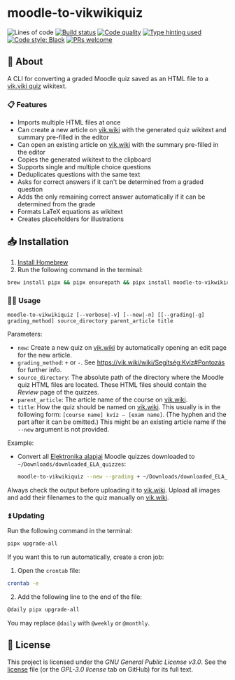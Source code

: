# moodle-to-vikwikiquiz

![Lines of code](https://img.shields.io/badge/lines_of_code-400+-blue)
[![Build status](https://scrutinizer-ci.com/g/gy-mate/moodle-to-vikwikiquiz/badges/build.png?b=main)](https://scrutinizer-ci.com/g/gy-mate/moodle-to-vikwikiquiz/build-status/main)
[![Code quality](https://img.shields.io/scrutinizer/quality/g/gy-mate/moodle-to-vikwikiquiz/main)](https://scrutinizer-ci.com/g/gy-mate/moodle-to-vikwikiquiz/)
[![Type hinting used](https://img.shields.io/badge/type_hinting-used-brightgreen)](https://docs.python.org/3/library/typing.html)
[![Code style: Black](https://img.shields.io/badge/code_style-black-black.svg)](https://github.com/psf/black)
[![PRs welcome](https://img.shields.io/badge/PRs-welcome-brightgreen)](https://docs.github.com/en/pull-requests/collaborating-with-pull-requests/proposing-changes-to-your-work-with-pull-requests/creating-a-pull-request)


## 📖 About

A CLI for converting a graded Moodle quiz saved as an HTML file to a [vik.viki quiz](https://vik.wiki/wiki/Segítség:Kvíz) wikitext.


### 📋 Features

* Imports multiple HTML files at once
* Can create a new article on [vik.wiki](https://vik.wiki/) with the generated quiz wikitext and summary pre-filled in the editor
* Can open an existing article on [vik.wiki](https://vik.wiki/) with the summary pre-filled in the editor
* Copies the generated wikitext to the clipboard
* Supports single and multiple choice questions
* Deduplicates questions with the same text
* Asks for correct answers if it can't be determined from a graded question
* Adds the only remaining correct answer automatically if it can be determined from the grade
* Formats LaTeX equations as wikitext
* Creates placeholders for illustrations


## 📥 Installation

1. [Install Homebrew](https://brew.sh/#:~:text=Install%20Homebrew)
2. Run the following command in the terminal:
  ```bash
  brew install pipx && pipx ensurepath && pipx install moodle-to-vikwikiquiz
  ```


### 🧑‍💻 Usage

```text
moodle-to-vikwikiquiz [--verbose|-v] [--new|-n] [[--grading|-g] grading_method] source_directory parent_article title
```

Parameters:
* `new`: Create a new quiz on [vik.wiki](https://vik.wiki/) by automatically opening an edit page for the new article.
* `grading_method`: `+` or `-`. See https://vik.wiki/wiki/Segítség:Kvíz#Pontozás for further info.
* `source_directory`: The absolute path of the directory where the Moodle quiz HTML files are located. 
These HTML files should contain the _Review_ page of the quizzes.
* `parent_article`: The article name of the course on [vik.wiki](https://vik.wiki/).
* `title`: How the quiz should be named on [vik.wiki](https://vik.wiki/). This usually is in the following form: 
`[course name] kvíz – [exam name]`. (The hyphen and the part after it can be omitted.) 
This might be an existing article name if the `--new` argument is not provided.

Example:
* Convert all [Elektronika alapjai](https://vik.wiki/wiki/Elektronika_alapjai) Moodle quizzes downloaded to `~/Downloads/downloaded_ELA_quizzes`:
  ```bash
  moodle-to-vikwikiquiz --new --grading + ~/Downloads/downloaded_ELA_quizzes "Elektronika alapjai" "Elektronika alapjai kvíz"
  ```

Always check the output before uploading it to [vik.wiki](https://vik.wiki/). 
Upload all images and add their filenames to the quiz manually on [vik.wiki](https://vik.wiki/).


### ⏫ Updating

Run the following command in the terminal:
```bash
pipx upgrade-all
```

If you want this to run automatically, create a cron job:

1. Open the `crontab` file:
  ```bash
crontab -e
  ```
2. Add the following line to the end of the file:
  ```bash
@daily pipx upgrade-all
  ```
  You may replace `@daily` with `@weekly` or `@monthly`.

## 📜 License

This project is licensed under the _GNU General Public License v3.0_.
See the [license](copying.txt) file (or the _GPL-3.0 license_ tab on GitHub) for its full text.